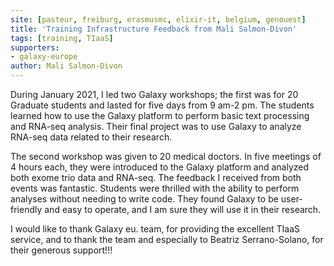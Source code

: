 ```yaml
---
site: [pasteur, freiburg, erasmusmc, elixir-it, belgium, genouest]
title: 'Training Infrastructure Feedback from Mali Salmon-Divon'
tags: [training, TIaaS]
supporters:
- galaxy-europe
author: Mali Salmon-Divon
---
```


During January 2021, I led two Galaxy workshops; the first was for 20 Graduate students and lasted for five days from 9 am-2 pm. The students learned how to use the Galaxy platform to perform basic text processing and RNA-seq analysis. Their final project was to use Galaxy to analyze RNA-seq data related to their research.

The second workshop was given to 20 medical doctors. In five meetings of 4 hours each, they were introduced to the Galaxy platform and analyzed both exome trio data and RNA-seq.
The feedback I received from both events was fantastic. Students were thrilled with the ability to perform analyses without needing to write code. They found Galaxy to be user-friendly and easy to operate, and I am sure they will use it in their research.

I would like to thank Galaxy eu. team, for providing the excellent TIaaS service, and to thank the team and especially to Beatriz Serrano-Solano, for their generous support!!! 